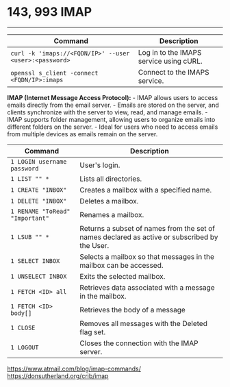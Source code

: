 # 143, 993 IMAP

***

| **Command**                                            | **Description**                         |
| ------------------------------------------------------ | --------------------------------------- |
| `curl -k 'imaps://<FQDN/IP>' --user <user>:<password>` | Log in to the IMAPS service using cURL. |
| `openssl s_client -connect <FQDN/IP>:imaps`            | Connect to the IMAPS service.           |

**IMAP (Internet Message Access Protocol):** - IMAP allows users to access emails directly from the email server. - Emails are stored on the server, and clients synchronize with the server to view, read, and manage emails. - IMAP supports folder management, allowing users to organize emails into different folders on the server. - Ideal for users who need to access emails from multiple devices as emails remain on the server.

| Command                         | Description                                                                                   |
| ------------------------------- | --------------------------------------------------------------------------------------------- |
| `1 LOGIN username password`     | User's login.                                                                                 |
| `1 LIST "" *`                   | Lists all directories.                                                                        |
| `1 CREATE "INBOX"`              | Creates a mailbox with a specified name.                                                      |
| `1 DELETE "INBOX"`              | Deletes a mailbox.                                                                            |
| `1 RENAME "ToRead" "Important"` | Renames a mailbox.                                                                            |
| `1 LSUB "" *`                   | Returns a subset of names from the set of names declared as active or subscribed by the User. |
| `1 SELECT INBOX`                | Selects a mailbox so that messages in the mailbox can be accessed.                            |
| `1 UNSELECT INBOX`              | Exits the selected mailbox.                                                                   |
| `1 FETCH <ID> all`              | Retrieves data associated with a message in the mailbox.                                      |
| `1 FETCH <ID> body[]`           | Retrieves the body of a message                                                               |
| `1 CLOSE`                       | Removes all messages with the Deleted flag set.                                               |
| `1 LOGOUT`                      | Closes the connection with the IMAP server.                                                   |

https://www.atmail.com/blog/imap-commands/ https://donsutherland.org/crib/imap
